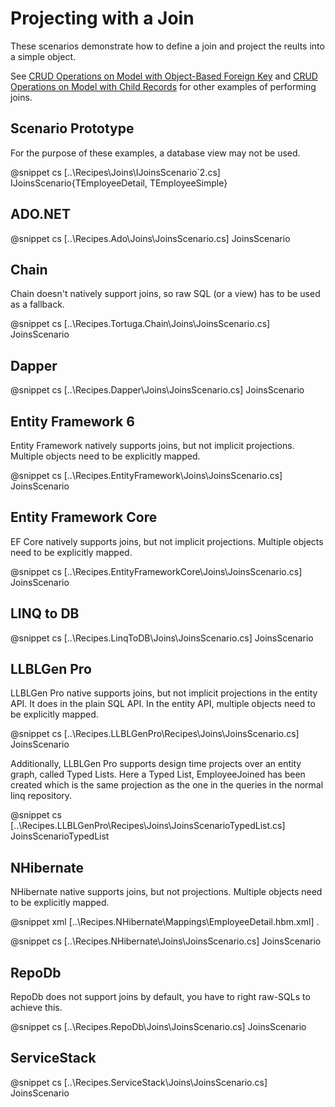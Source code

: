 ﻿# Projecting with a Join

These scenarios demonstrate how to define a join and project the reults into a simple object. 

See [CRUD Operations on Model with Object-Based Foreign Key](ModelWithLookupComplex.htm) and [CRUD Operations on Model with Child Records](ModelWithChildren.htm) for other examples of performing joins.

## Scenario Prototype

For the purpose of these examples, a database view may not be used.

@snippet cs [..\Recipes\Joins\IJoinsScenario`2.cs] IJoinsScenario{TEmployeeDetail, TEmployeeSimple}

## ADO.NET

@snippet cs [..\Recipes.Ado\Joins\JoinsScenario.cs] JoinsScenario

## Chain

Chain doesn't natively support joins, so raw SQL (or a view) has to be used as a fallback. 

@snippet cs [..\Recipes.Tortuga.Chain\Joins\JoinsScenario.cs] JoinsScenario

## Dapper

@snippet cs [..\Recipes.Dapper\Joins\JoinsScenario.cs] JoinsScenario

## Entity Framework 6

Entity Framework natively supports joins, but not implicit projections. Multiple objects need to be explicitly mapped.

@snippet cs [..\Recipes.EntityFramework\Joins\JoinsScenario.cs] JoinsScenario

## Entity Framework Core

EF Core natively supports joins, but not implicit projections. Multiple objects need to be explicitly mapped.

@snippet cs [..\Recipes.EntityFrameworkCore\Joins\JoinsScenario.cs] JoinsScenario

## LINQ to DB

@snippet cs [..\Recipes.LinqToDB\Joins\JoinsScenario.cs] JoinsScenario

## LLBLGen Pro 

LLBLGen Pro native supports joins, but not implicit projections in the entity API. It does in the plain SQL API. 
In the entity API, multiple objects need to be explicitly mapped.

@snippet cs [..\Recipes.LLBLGenPro\Recipes\Joins\JoinsScenario.cs] JoinsScenario

Additionally, LLBLGen Pro supports design time projects over an entity graph, called Typed Lists. Here a Typed List, EmployeeJoined
has been created which is the same projection as the one in the queries in the normal linq repository.

@snippet cs [..\Recipes.LLBLGenPro\Recipes\Joins\JoinsScenarioTypedList.cs] JoinsScenarioTypedList

## NHibernate

NHibernate native supports joins, but not projections. Multiple objects need to be explicitly mapped.

@snippet xml [..\Recipes.NHibernate\Mappings\EmployeeDetail.hbm.xml] .

@snippet cs [..\Recipes.NHibernate\Joins\JoinsScenario.cs] JoinsScenario

## RepoDb

RepoDb does not support joins by default, you have to right raw-SQLs to achieve this.

@snippet cs [..\Recipes.RepoDb\Joins\JoinsScenario.cs] JoinsScenario

## ServiceStack

@snippet cs [..\Recipes.ServiceStack\Joins\JoinsScenario.cs] JoinsScenario
